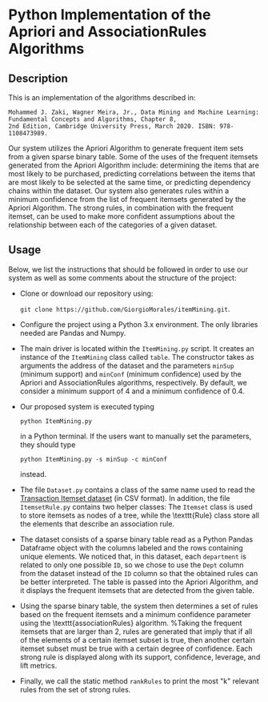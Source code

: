 # Python Implementation of the Apriori and AssociationRules Algorithms 

## Description

This is an implementation of the algorithms described in:

```
Mohammed J. Zaki, Wagner Meira, Jr., Data Mining and Machine Learning: Fundamental Concepts and Algorithms, Chapter 8,
2nd Edition, Cambridge University Press, March 2020. ISBN: 978-1108473989.
```

Our system utilizes the Apriori Algorithm to generate frequent item sets from a given sparse binary table. 
Some of the uses of the frequent itemsets generated from the Apriori Algorithm include: determining the items 
that are most likely to be purchased, predicting correlations between the items that are most likely to be 
selected at the same time, or predicting dependency chains within the dataset. Our system also generates rules 
within a minimum confidence from the list of frequent itemsets generated by the Apriori Algorithm. The strong 
rules, in combination with the frequent  itemset, can be used to make more confident assumptions about the 
relationship between each of the categories of a given dataset. 


## Usage

Below, we list the instructions that should be followed in order to use our system as well as some comments about 
the structure of the project:

* Clone or download our repository using: 
  
  ```git clone https://github.com/GiorgioMorales/itemMining.git```.
  
* Configure the project using a Python 3.x environment. The only libraries needed are Pandas and Numpy.
* The main driver is located within the ```ItemMining.py``` script. It creates an instance of the ```ItemMining``` class called 
  ```table```. The constructor takes as arguments the address of the dataset and the parameters ```minSup``` (minimum support) 
  and ```minConf``` (minimum confidence) used by the Apriori and AssociationRules algorithms, respectively. By default, we consider 
  a minimum support of 4 and a minimum confidence of 0.4.
* Our proposed system is executed typing 

  ```python ItemMining.py``` 
  
  in a Python terminal. 
  If the users want to manually set the parameters, they should type 
  
  ```python ItemMining.py -s minSup -c minConf``` 
  
  instead.
  
* The file ```Dataset.py``` contains a class of the same name used to read the [Transaction Itemset dataset](https://data.world/zpencer/transaction-itemset) (in CSV format). In addition, the file ```ItemsetRule.py``` contains two helper classes: The ```Itemset``` class is used to store itemsets as nodes of a tree, while the \texttt{Rule} class store all the elements that describe an association rule. 
    
* The dataset consists of a sparse binary table read as a Python Pandas Dataframe object with the columns labeled and the rows containing unique elements. We noticed that, in this dataset, each ```department``` is related to only one possible ```ID```, so we chose to use the ```Dept``` column from the dataset instead of the ```ID``` column so that the obtained rules can be better interpreted. The table is passed into the Apriori Algorithm, and it displays the frequent itemsets that are detected from the given table.  
    
* Using the sparse binary table, the system then determines a set of rules based on the frequent itemsets and a minimum confidence parameter using the \texttt{associationRules} algorithm. %Taking the frequent itemsets that are larger than 2, rules are generated that imply that if all of the elements of a certain itemset subset is true, then another certain itemset subset must be true with a certain degree of confidence. Each strong rule is displayed along with its support, confidence, leverage, and lift metrics. 
* Finally, we call the static method ```rankRules``` to print the most "k" relevant rules from the set of strong rules. 

